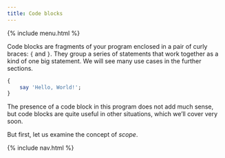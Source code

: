 ```yaml
---
title: Code blocks
---
```


{% include menu.html %}

Code blocks are fragments of your program enclosed in a pair of curly braces: `{` and `}`. They group a series of statements that work together as a kind of one big statement. We will see many use cases in the further sections.

```raku
{
    say 'Hello, World!';
}
```

The presence of a code block in this program does not add much sense, but code blocks are quite useful in other situations, which we’ll cover very soon.

But first, let us examine the concept of _scope_.

{% include nav.html %}
